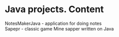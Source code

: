 # Java projects. Content

NotesMakerJava - application for doing notes  
Sapepr - classic game Mine sapper written on Java
